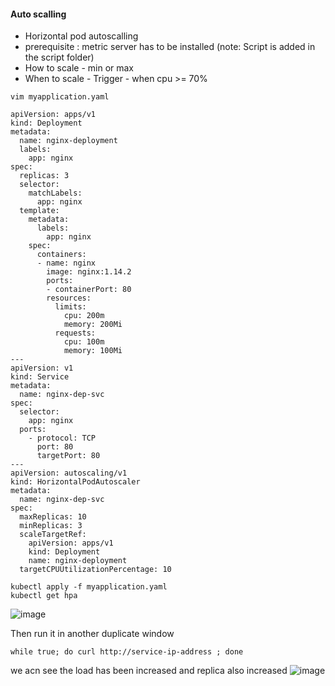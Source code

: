 #### Auto scalling

- Horizontal pod autoscalling
- prerequisite : metric server has to be installed (note: Script is added in the script folder)
- How to scale - min or max
- When to scale - Trigger - when cpu >= 70%

```
vim myapplication.yaml
```

```
apiVersion: apps/v1
kind: Deployment
metadata:
  name: nginx-deployment
  labels:
    app: nginx
spec:
  replicas: 3
  selector:
    matchLabels:
      app: nginx
  template:
    metadata:
      labels:
        app: nginx
    spec:
      containers:
      - name: nginx
        image: nginx:1.14.2
        ports:
        - containerPort: 80
        resources:
          limits:
            cpu: 200m
            memory: 200Mi
          requests:
            cpu: 100m
            memory: 100Mi
---
apiVersion: v1
kind: Service
metadata:
  name: nginx-dep-svc
spec:
  selector:
    app: nginx
  ports:
    - protocol: TCP
      port: 80
      targetPort: 80
---
apiVersion: autoscaling/v1
kind: HorizontalPodAutoscaler
metadata:
  name: nginx-dep-svc
spec:
  maxReplicas: 10
  minReplicas: 3
  scaleTargetRef:
    apiVersion: apps/v1
    kind: Deployment
    name: nginx-deployment
  targetCPUUtilizationPercentage: 10
```

```
kubectl apply -f myapplication.yaml
kubectl get hpa
```
![image](https://github.com/mahimanew/Kubernates/assets/24412769/ebf54eb9-15ff-4881-9d2a-ac9be9e3e1d1)


Then run it in another duplicate window
```
while true; do curl http://service-ip-address ; done
```
we acn see the load has been increased and replica also increased
![image](https://github.com/mahimanew/Kubernates/assets/24412769/3230545f-45ce-4bd3-bf9d-408c0b498075)

